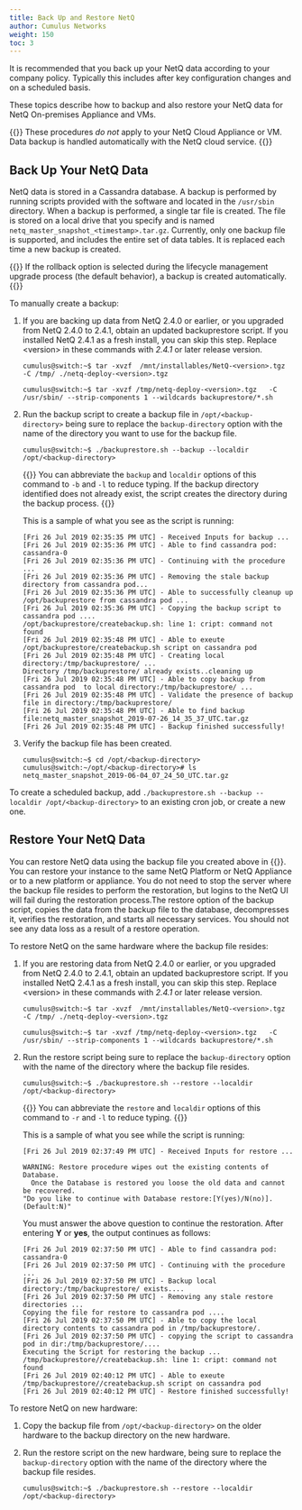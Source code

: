 ```yaml
---
title: Back Up and Restore NetQ
author: Cumulus Networks
weight: 150
toc: 3
---
```


It is recommended that you back up your NetQ data according to your company policy. Typically this includes after key configuration changes and on a scheduled basis.

These topics describe how to backup and also restore your NetQ data for NetQ On-premises Appliance and VMs.

{{<notice note>}}
These procedures <em>do not</em> apply to your NetQ Cloud Appliance or VM. Data backup is handled automatically with the NetQ cloud service.
{{</notice>}}

## Back Up Your NetQ Data

NetQ data is stored in a Cassandra database. A backup is performed by running scripts provided with the software and located in the `/usr/sbin` directory. When a backup is performed, a single tar file is created. The file is stored on a local drive that you specify and is named `netq_master_snapshot_<timestamp>.tar.gz`. Currently, only one backup file is supported, and includes the entire set of data tables. It is replaced each time a new backup is created.

{{<notice note>}}
If the rollback option is selected during the lifecycle management upgrade process (the default behavior), a backup is created automatically.
{{</notice>}}

To manually create a backup:

1. If you are backing up data from NetQ 2.4.0 or earlier, or you upgraded from NetQ 2.4.0 to 2.4.1, obtain an updated backuprestore script. If you installed NetQ 2.4.1 as a fresh install, you can skip this step. Replace \<version\> in these commands with *2.4.1* or later release version.

   ```
   cumulus@switch:~$ tar -xvzf  /mnt/installables/NetQ-<version>.tgz  -C /tmp/ ./netq-deploy-<version>.tgz

   cumulus@switch:~$ tar -xvzf /tmp/netq-deploy-<version>.tgz   -C /usr/sbin/ --strip-components 1 --wildcards backuprestore/*.sh
   ```

2. Run the backup script to create a backup file in `/opt/<backup-directory>` being sure to replace the `backup-directory` option with the name of the directory you want to use for the backup file.

   ```
   cumulus@switch:~$ ./backuprestore.sh --backup --localdir /opt/<backup-directory>
   ```

   {{<notice tip>}}
You can abbreviate the <code>backup</code> and <code>localdir</code> options of this command to <code>-b</code> and <code>-l</code> to reduce typing. If the backup directory identified does not already exist, the script creates the directory during the backup process.
   {{</notice>}}

   This is a sample of what you see as the script is running:

   ```
   [Fri 26 Jul 2019 02:35:35 PM UTC] - Received Inputs for backup ...
   [Fri 26 Jul 2019 02:35:36 PM UTC] - Able to find cassandra pod: cassandra-0
   [Fri 26 Jul 2019 02:35:36 PM UTC] - Continuing with the procedure ...
   [Fri 26 Jul 2019 02:35:36 PM UTC] - Removing the stale backup directory from cassandra pod...
   [Fri 26 Jul 2019 02:35:36 PM UTC] - Able to successfully cleanup up /opt/backuprestore from cassandra pod ...
   [Fri 26 Jul 2019 02:35:36 PM UTC] - Copying the backup script to cassandra pod ....
   /opt/backuprestore/createbackup.sh: line 1: cript: command not found
   [Fri 26 Jul 2019 02:35:48 PM UTC] - Able to exeute /opt/backuprestore/createbackup.sh script on cassandra pod
   [Fri 26 Jul 2019 02:35:48 PM UTC] - Creating local directory:/tmp/backuprestore/ ...  
   Directory /tmp/backuprestore/ already exists..cleaning up
   [Fri 26 Jul 2019 02:35:48 PM UTC] - Able to copy backup from cassandra pod  to local directory:/tmp/backuprestore/ ...
   [Fri 26 Jul 2019 02:35:48 PM UTC] - Validate the presence of backup file in directory:/tmp/backuprestore/
   [Fri 26 Jul 2019 02:35:48 PM UTC] - Able to find backup file:netq_master_snapshot_2019-07-26_14_35_37_UTC.tar.gz
   [Fri 26 Jul 2019 02:35:48 PM UTC] - Backup finished successfully!
   ```

3. Verify the backup file has been created.

   ```
   cumulus@switch:~$ cd /opt/<backup-directory>
   cumulus@switch:~/opt/<backup-directory># ls
   netq_master_snapshot_2019-06-04_07_24_50_UTC.tar.gz
   ```

To create a scheduled backup, add `./backuprestore.sh --backup --localdir /opt/<backup-directory>` to an existing cron job, or create a new one.

## Restore Your NetQ Data

You can restore NetQ data using the backup file you created above in {{<link title="#Back Up Your NetQ Data">}}. You can restore your instance to the same NetQ Platform or NetQ Appliance or to a new platform or appliance. You do not need to stop the server where the backup file resides to perform the restoration, but logins to the NetQ UI will fail during the restoration process.The restore option of the backup script, copies the data from the backup file to the database, decompresses it, verifies the restoration, and starts all necessary services. You should not see any data loss as a result of a restore operation.

To restore NetQ on the same hardware where the backup file resides:

1. If you are restoring data from NetQ 2.4.0 or earlier, or you upgraded from NetQ 2.4.0 to 2.4.1, obtain an updated backuprestore script. If you installed NetQ 2.4.1 as a fresh install, you can skip this step. Replace \<version\> in these commands with *2.4.1* or later release version.

   ```
   cumulus@switch:~$ tar -xvzf  /mnt/installables/NetQ-<version>.tgz  -C /tmp/ ./netq-deploy-<version>.tgz

   cumulus@switch:~$ tar -xvzf /tmp/netq-deploy-<version>.tgz   -C /usr/sbin/ --strip-components 1 --wildcards backuprestore/*.sh
   ```

2. Run the restore script being sure to replace the `backup-directory` option with the name of the directory where the backup file resides.

   ```
   cumulus@switch:~$ ./backuprestore.sh --restore --localdir /opt/<backup-directory>
   ```

   {{<notice tip>}}
   You can abbreviate the <code>restore</code> and <code>localdir</code> options of this command to <code>-r</code> and <code>-l</code> to reduce typing.
   {{</notice>}}

   This is a sample of what you see while the script is running:

   ```
   [Fri 26 Jul 2019 02:37:49 PM UTC] - Received Inputs for restore ...

   WARNING: Restore procedure wipes out the existing contents of Database.
     Once the Database is restored you loose the old data and cannot be recovered.
   "Do you like to continue with Database restore:[Y(yes)/N(no)]. (Default:N)"
   ```

      You must answer the above question to continue the restoration. After entering **Y** or **yes**, the output continues as follows:
      
      ```
      [Fri 26 Jul 2019 02:37:50 PM UTC] - Able to find cassandra pod: cassandra-0
      [Fri 26 Jul 2019 02:37:50 PM UTC] - Continuing with the procedure ...
      [Fri 26 Jul 2019 02:37:50 PM UTC] - Backup local directory:/tmp/backuprestore/ exists....
      [Fri 26 Jul 2019 02:37:50 PM UTC] - Removing any stale restore directories ...
      Copying the file for restore to cassandra pod ....
      [Fri 26 Jul 2019 02:37:50 PM UTC] - Able to copy the local directory contents to cassandra pod in /tmp/backuprestore/.
      [Fri 26 Jul 2019 02:37:50 PM UTC] - copying the script to cassandra pod in dir:/tmp/backuprestore/....
      Executing the Script for restoring the backup ...
      /tmp/backuprestore//createbackup.sh: line 1: cript: command not found
      [Fri 26 Jul 2019 02:40:12 PM UTC] - Able to exeute /tmp/backuprestore//createbackup.sh script on cassandra pod
      [Fri 26 Jul 2019 02:40:12 PM UTC] - Restore finished successfully!
      ```

To restore NetQ on new hardware:

1. Copy the backup file from `/opt/<backup-directory>` on the older hardware to the backup directory on the new hardware.

2. Run the restore script on the new hardware, being sure to replace the `backup-directory` option with the name of the directory where the backup file resides.

   ```
   cumulus@switch:~$ ./backuprestore.sh --restore --localdir /opt/<backup-directory>
   ```


